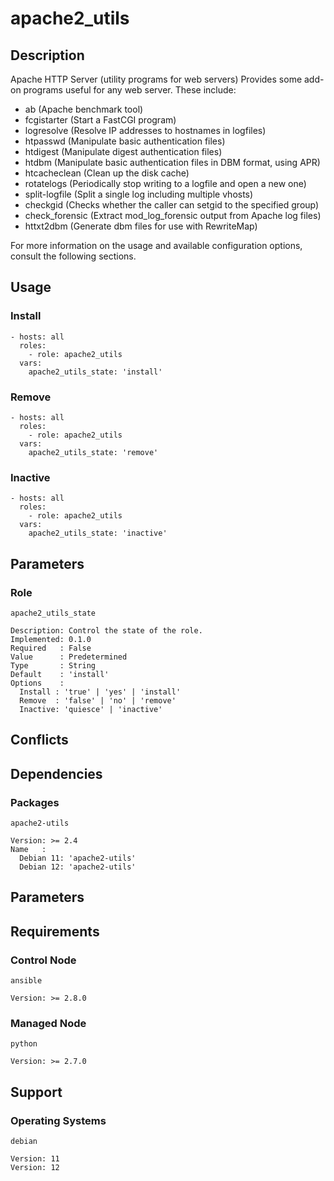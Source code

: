 # apache2_utils

## Description

Apache HTTP Server (utility programs for web servers) Provides some add-on
programs useful for any web server. These include:
- ab (Apache benchmark tool)
- fcgistarter (Start a FastCGI program)
- logresolve (Resolve IP addresses to hostnames in logfiles)
- htpasswd (Manipulate basic authentication files)
- htdigest (Manipulate digest authentication files)
- htdbm (Manipulate basic authentication files in DBM format, using APR)
- htcacheclean (Clean up the disk cache)
- rotatelogs (Periodically stop writing to a logfile and open a new one)
- split-logfile (Split a single log including multiple vhosts)
- checkgid (Checks whether the caller can setgid to the specified group)
- check_forensic (Extract mod_log_forensic output from Apache log files)
- httxt2dbm (Generate dbm files for use with RewriteMap)

For more information on the usage and available configuration options,
consult the following sections.

## Usage

### Install

```
- hosts: all
  roles:
    - role: apache2_utils
  vars:
    apache2_utils_state: 'install'
```

### Remove

```
- hosts: all
  roles:
    - role: apache2_utils
  vars:
    apache2_utils_state: 'remove'
```

### Inactive

```
- hosts: all
  roles:
    - role: apache2_utils
  vars:
    apache2_utils_state: 'inactive'
```

## Parameters

### Role

`apache2_utils_state`

    Description: Control the state of the role.
    Implemented: 0.1.0
    Required   : False
    Value      : Predetermined
    Type       : String
    Default    : 'install'
    Options    :
      Install : 'true' | 'yes' | 'install'
      Remove  : 'false' | 'no' | 'remove'
      Inactive: 'quiesce' | 'inactive'

## Conflicts

## Dependencies

### Packages

`apache2-utils`

    Version: >= 2.4
    Name   :
      Debian 11: 'apache2-utils'
      Debian 12: 'apache2-utils'

## Parameters

## Requirements

### Control Node

`ansible`

    Version: >= 2.8.0

### Managed Node

`python`

    Version: >= 2.7.0

## Support

### Operating Systems

`debian`

    Version: 11
    Version: 12
